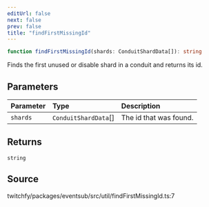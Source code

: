```yaml
---
editUrl: false
next: false
prev: false
title: "findFirstMissingId"
---
```


```ts
function findFirstMissingId(shards: ConduitShardData[]): string
```

Finds the first unused or disable shard in a conduit and returns its id.

## Parameters

| Parameter | Type | Description |
| :------ | :------ | :------ |
| `shards` | `ConduitShardData`[] | The id that was found. |

## Returns

`string`

## Source

twitchfy/packages/eventsub/src/util/findFirstMissingId.ts:7
